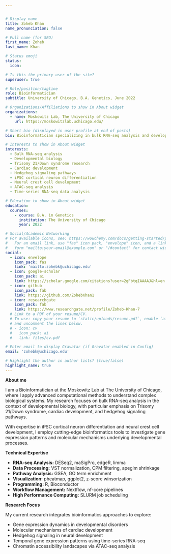 ```yaml
---


# Display name
title: Zoheb Khan
name_pronunciation: false

# Full name (for SEO)
first_name: Zoheb
last_name: Khan

# Status emoji
status:
  icon:

# Is this the primary user of the site?
superuser: true

# Role/position/tagline
role: Bioinformatician
subtitle: University of Chicago, B.A. Genetics, June 2022

# Organizations/Affiliations to show in About widget
organizations:
  - name: Moskowitz Lab, The University of Chicago
    url: https://moskowitzlab.uchicago.edu/

# Short bio (displayed in user profile at end of posts)
bio: Bioinformatician specializing in bulk RNA-seq analysis and developmental biology research.

# Interests to show in About widget
interests:
  - Bulk RNA-seq analysis
  - Developmental biology
  - Trisomy 21/Down syndrome research
  - Cardiac development
  - Hedgehog signaling pathways
  - iPSC cortical neuron differentiation
  - Neural crest cell development
  - ATAC-seq analysis
  - Time-series RNA-seq data analysis

# Education to show in About widget
education:
  courses:
    - course: B.A. in Genetics
      institution: The University of Chicago
      year: 2022

# Social/Academic Networking
# For available icons, see: https://wowchemy.com/docs/getting-started/page-builder/#icons
#   For an email link, use "fas" icon pack, "envelope" icon, and a link in the
#   form "mailto:your-email@example.com" or "/#contact" for contact widget.
social:
  - icon: envelope
    icon_pack: fas
    link: 'mailto:zohebk@uchicago.edu'
  - icon: google-scholar
    icon_pack: ai
    link: https://scholar.google.com/citations?user=2gFbtqIAAAAJ&hl=en
  - icon: github
    icon_pack: fab
    link: https://github.com/ZohebKhan1
  - icon: researchgate
    icon_pack: fab
    link: https://www.researchgate.net/profile/Zoheb-Khan-7
  # Link to a PDF of your resume/CV.
  # To use: copy your resume to `static/uploads/resume.pdf`, enable `ai` icons in `params.yaml`,
  # and uncomment the lines below.
  # - icon: cv
  #   icon_pack: ai
  #   link: files/cv.pdf

# Enter email to display Gravatar (if Gravatar enabled in Config)
email: 'zohebk@uchicago.edu'

# Highlight the author in author lists? (true/false)
highlight_name: true
---
```


**About me**

I am a Bioinformatician at the Moskowitz Lab at The University of Chicago, where I apply advanced computational methods to understand complex biological systems. My research focuses on bulk RNA-seq analysis in the context of developmental biology, with particular emphasis on Trisomy 21/Down syndrome, cardiac development, and hedgehog signaling pathways.

With expertise in iPSC cortical neuron differentiation and neural crest cell development, I employ cutting-edge bioinformatics tools to investigate gene expression patterns and molecular mechanisms underlying developmental processes.

**Technical Expertise**

* **RNA-seq Analysis:** DESeq2, maSigPro, edgeR, limma
* **Data Processing:** VST normalization, CPM filtering, apeglm shrinkage
* **Pathway Analysis:** GSEA, GO term enrichment
* **Visualization:** pheatmap, ggplot2, z-score winsorization
* **Programming:** R, Bioconductor
* **Workflow Management:** Nextflow, nf-core pipelines
* **High Performance Computing:** SLURM job scheduling

**Research Focus**

My current research integrates bioinformatics approaches to explore:
* Gene expression dynamics in developmental disorders
* Molecular mechanisms of cardiac development
* Hedgehog signaling in neural development
* Temporal gene expression patterns using time-series RNA-seq
* Chromatin accessibility landscapes via ATAC-seq analysis